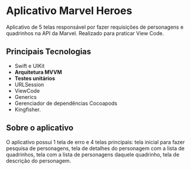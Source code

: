 # Aplicativo Marvel Heroes
Aplicativo de 5 telas responsável por fazer requisições de personagens e quadrinhos na API da Marvel. Realizado para praticar View Code.

## Principais Tecnologias
- Swift e UIKit
- <b>Arquitetura MVVM</b>
- <b>Testes unitários</b>
- URLSession
- ViewCode
- Generics
- Gerenciador de dependências Cocoapods
- Kingfisher.

## Sobre o aplicativo

O aplicativo possui 1 tela de erro e 4 telas principais: tela inicial para fazer pesquisa de personagens, tela de detalhes do personagem com a lista de quadrinhos, tela com a lista de personagens daquele quadrinho, tela de descrição do personagem. 
